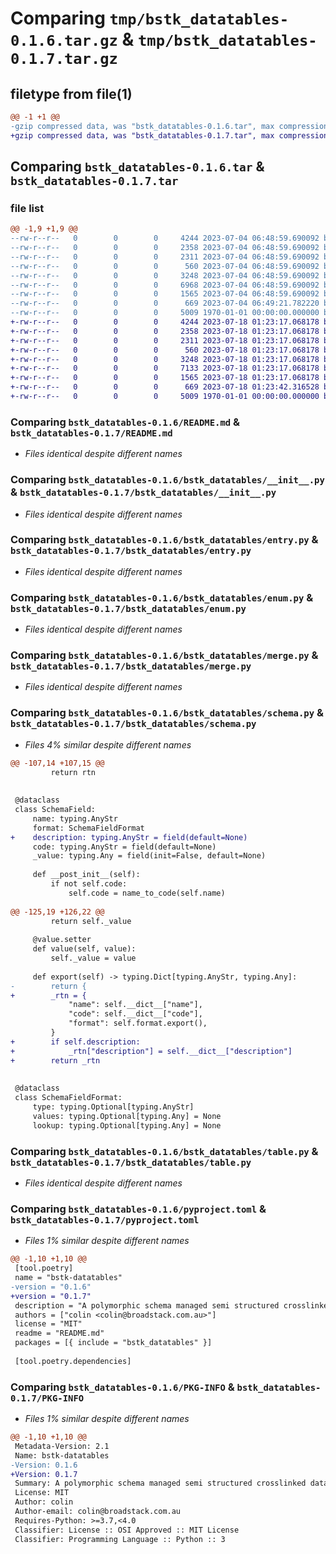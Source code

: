 # Comparing `tmp/bstk_datatables-0.1.6.tar.gz` & `tmp/bstk_datatables-0.1.7.tar.gz`

## filetype from file(1)

```diff
@@ -1 +1 @@
-gzip compressed data, was "bstk_datatables-0.1.6.tar", max compression
+gzip compressed data, was "bstk_datatables-0.1.7.tar", max compression
```

## Comparing `bstk_datatables-0.1.6.tar` & `bstk_datatables-0.1.7.tar`

### file list

```diff
@@ -1,9 +1,9 @@
--rw-r--r--   0        0        0     4244 2023-07-04 06:48:59.690092 bstk_datatables-0.1.6/README.md
--rw-r--r--   0        0        0     2358 2023-07-04 06:48:59.690092 bstk_datatables-0.1.6/bstk_datatables/__init__.py
--rw-r--r--   0        0        0     2311 2023-07-04 06:48:59.690092 bstk_datatables-0.1.6/bstk_datatables/entry.py
--rw-r--r--   0        0        0      560 2023-07-04 06:48:59.690092 bstk_datatables-0.1.6/bstk_datatables/enum.py
--rw-r--r--   0        0        0     3248 2023-07-04 06:48:59.690092 bstk_datatables-0.1.6/bstk_datatables/merge.py
--rw-r--r--   0        0        0     6968 2023-07-04 06:48:59.690092 bstk_datatables-0.1.6/bstk_datatables/schema.py
--rw-r--r--   0        0        0     1565 2023-07-04 06:48:59.690092 bstk_datatables-0.1.6/bstk_datatables/table.py
--rw-r--r--   0        0        0      669 2023-07-04 06:49:21.782220 bstk_datatables-0.1.6/pyproject.toml
--rw-r--r--   0        0        0     5009 1970-01-01 00:00:00.000000 bstk_datatables-0.1.6/PKG-INFO
+-rw-r--r--   0        0        0     4244 2023-07-18 01:23:17.068178 bstk_datatables-0.1.7/README.md
+-rw-r--r--   0        0        0     2358 2023-07-18 01:23:17.068178 bstk_datatables-0.1.7/bstk_datatables/__init__.py
+-rw-r--r--   0        0        0     2311 2023-07-18 01:23:17.068178 bstk_datatables-0.1.7/bstk_datatables/entry.py
+-rw-r--r--   0        0        0      560 2023-07-18 01:23:17.068178 bstk_datatables-0.1.7/bstk_datatables/enum.py
+-rw-r--r--   0        0        0     3248 2023-07-18 01:23:17.068178 bstk_datatables-0.1.7/bstk_datatables/merge.py
+-rw-r--r--   0        0        0     7133 2023-07-18 01:23:17.068178 bstk_datatables-0.1.7/bstk_datatables/schema.py
+-rw-r--r--   0        0        0     1565 2023-07-18 01:23:17.068178 bstk_datatables-0.1.7/bstk_datatables/table.py
+-rw-r--r--   0        0        0      669 2023-07-18 01:23:42.316528 bstk_datatables-0.1.7/pyproject.toml
+-rw-r--r--   0        0        0     5009 1970-01-01 00:00:00.000000 bstk_datatables-0.1.7/PKG-INFO
```

### Comparing `bstk_datatables-0.1.6/README.md` & `bstk_datatables-0.1.7/README.md`

 * *Files identical despite different names*

### Comparing `bstk_datatables-0.1.6/bstk_datatables/__init__.py` & `bstk_datatables-0.1.7/bstk_datatables/__init__.py`

 * *Files identical despite different names*

### Comparing `bstk_datatables-0.1.6/bstk_datatables/entry.py` & `bstk_datatables-0.1.7/bstk_datatables/entry.py`

 * *Files identical despite different names*

### Comparing `bstk_datatables-0.1.6/bstk_datatables/enum.py` & `bstk_datatables-0.1.7/bstk_datatables/enum.py`

 * *Files identical despite different names*

### Comparing `bstk_datatables-0.1.6/bstk_datatables/merge.py` & `bstk_datatables-0.1.7/bstk_datatables/merge.py`

 * *Files identical despite different names*

### Comparing `bstk_datatables-0.1.6/bstk_datatables/schema.py` & `bstk_datatables-0.1.7/bstk_datatables/schema.py`

 * *Files 4% similar despite different names*

```diff
@@ -107,14 +107,15 @@
         return rtn
 
 
 @dataclass
 class SchemaField:
     name: typing.AnyStr
     format: SchemaFieldFormat
+    description: typing.AnyStr = field(default=None)
     code: typing.AnyStr = field(default=None)
     _value: typing.Any = field(init=False, default=None)
 
     def __post_init__(self):
         if not self.code:
             self.code = name_to_code(self.name)
 
@@ -125,19 +126,22 @@
         return self._value
 
     @value.setter
     def value(self, value):
         self._value = value
 
     def export(self) -> typing.Dict[typing.AnyStr, typing.Any]:
-        return {
+        _rtn = {
             "name": self.__dict__["name"],
             "code": self.__dict__["code"],
             "format": self.format.export(),
         }
+        if self.description:
+            _rtn["description"] = self.__dict__["description"]
+        return _rtn
 
 
 @dataclass
 class SchemaFieldFormat:
     type: typing.Optional[typing.AnyStr]
     values: typing.Optional[typing.Any] = None
     lookup: typing.Optional[typing.Any] = None
```

### Comparing `bstk_datatables-0.1.6/bstk_datatables/table.py` & `bstk_datatables-0.1.7/bstk_datatables/table.py`

 * *Files identical despite different names*

### Comparing `bstk_datatables-0.1.6/pyproject.toml` & `bstk_datatables-0.1.7/pyproject.toml`

 * *Files 1% similar despite different names*

```diff
@@ -1,10 +1,10 @@
 [tool.poetry]
 name = "bstk-datatables"
-version = "0.1.6"
+version = "0.1.7"
 description = "A polymorphic schema managed semi structured crosslinked data dictionary builder.. BINGO!"
 authors = ["colin <colin@broadstack.com.au>"]
 license = "MIT"
 readme = "README.md"
 packages = [{ include = "bstk_datatables" }]
 
 [tool.poetry.dependencies]
```

### Comparing `bstk_datatables-0.1.6/PKG-INFO` & `bstk_datatables-0.1.7/PKG-INFO`

 * *Files 1% similar despite different names*

```diff
@@ -1,10 +1,10 @@
 Metadata-Version: 2.1
 Name: bstk-datatables
-Version: 0.1.6
+Version: 0.1.7
 Summary: A polymorphic schema managed semi structured crosslinked data dictionary builder.. BINGO!
 License: MIT
 Author: colin
 Author-email: colin@broadstack.com.au
 Requires-Python: >=3.7,<4.0
 Classifier: License :: OSI Approved :: MIT License
 Classifier: Programming Language :: Python :: 3
```

